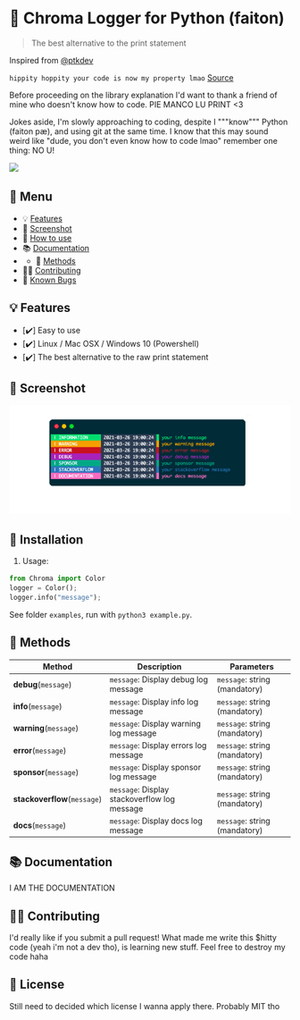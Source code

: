 # 🦒 Chroma Logger for Python (faiton)

> The best alternative to the print statement


Inspired from [@ptkdev](https://github.com/ptkdev)

`hippity hoppity your code is now my property lmao` [Source](https://www.youtube.com/watch?v=tdhGiWqS-y4)

Before proceeding on the library explanation I'd want to thank a friend of mine who doesn't know how to code. PIE MANCO LU PRINT <3

Jokes aside, I'm slowly approaching to coding, despite I """know""" Python (faiton pæ), and using git at the same time. I know that this may sound weird like "dude, you don't even know how to code lmao" remember one thing: NO U!

![](https://ih1.redbubble.net/image.846505062.7003/flat,750x,075,f-pad,750x1000,f8f8f8.u3.jpg)

## 📎 Menu
- 💡 [Features](#-features)
- 👔 [Screenshot](#-screenshot)
- 🚀 [How to use](#-installation)
- 📚 [Documentation](#-documentation)
- - 🔌 [Methods](#-methods)
- 👨‍💻 [Contributing](#-contributing)
- 🐛 [Known Bugs](https://github.com/dreamwhite/chroma-logger/issues?q=is%3Aopen+is%3Aissue+label%3Abug)

## 💡 Features
* [✔️] Easy to use
* [✔️] Linux / Mac OSX / Windows 10 (Powershell)
* [✔️] The best alternative to the raw print statement

## 👔 Screenshot
[![Chroma Logger for Python](.github/assets/screenshots/chroma-logger-screen1.png)](.github/assets/screenshots/chroma-logger-screen1.png)

## 🚀 Installation
1. Usage:
```python
from Chroma import Color
logger = Color();
logger.info("message");
```

See folder `examples`, run with `python3 example.py`.

## 🔌 Methods

| Method | Description | Parameters |
| --- | --- | --- |
| **debug**(`message`) | `message`: Display debug log message | `message`: string (mandatory)|
| **info**(`message`) | `message`: Display info log message| `message`: string (mandatory)|
| **warning**(`message`) | `message`: Display warning log message| `message`: string (mandatory)|
| **error**(`message`) | `message`: Display errors log message| `message`: string (mandatory)|
| **sponsor**(`message`) | `message`: Display sponsor log message| `message`: string (mandatory)|
| **stackoverflow**(`message`) | `message`: Display stackoverflow log message| `message`: string (mandatory) |
| **docs**(`message`) | `message`: Display docs log message| `message`: string (mandatory)|


## 📚 Documentation

I AM THE DOCUMENTATION

## 👨‍💻 Contributing

I'd really like if you submit a pull request!
What made me write this $hitty code (yeah i'm not a dev tho), is learning new stuff. Feel free to destroy my code haha

## 💫 License
Still need to decided which license I wanna apply there. Probably MIT tho
